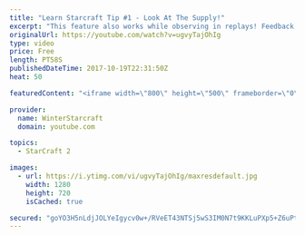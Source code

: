 ```yaml
---
title: "Learn Starcraft Tip #1 - Look At The Supply!"
excerpt: "This feature also works while observing in replays! Feedback and tip suggestions are appreciated :)"
originalUrl: https://youtube.com/watch?v=ugvyTajOhIg
type: video
price: Free
length: PT58S
publishedDateTime: 2017-10-19T22:31:50Z
heat: 50

featuredContent: "<iframe width=\"800\" height=\"500\" frameborder=\"0\" src=\"https://www.youtube.com/embed/ugvyTajOhIg\" allow=\"accelerometer; autoplay; encrypted-media; gyroscope; picture-in-picture\" allowfullscreen></iframe>"

provider:
  name: WinterStarcraft
  domain: youtube.com

topics:
  - StarCraft 2

images:
  - url: https://i.ytimg.com/vi/ugvyTajOhIg/maxresdefault.jpg
    width: 1280
    height: 720
    isCached: true

secured: "goYO3H5nLdjJOLYeIgycv0w+/RVeET43NTSj5wS3IM0N7t9KKLuPXp5+Z6uPtPfEn6PbQlqIBlBMiEy+c0aTVp79/uWYeBxiMk0WR3FVQErkpx/liwmN72AQNWFAUg9zfvA/X6XO96DnGV/7zUWGL9leNGPWEROKtxQwMsP8h7/bRjk7XX/kuwzNS80ZpNs+pzTjwE6NUYE6+O2KJD60jZVW+vL+HUi/WznEttzWPzDrhNY07MlT/8uN8EalXPLADdteJpK6hVxuvgJeAvVILEHgU3JExUPKhPZypoaYRw9qtlmb8uHFpkegJtTTDY8M6eQuG7h27RYghLgFWuAkIJVIbLHbuD5jdQbsZzrpX3mFv0eDzswhnhz0HW9ij4IB9TOqoVbKt6NRndHwz80QWeCcLQRHUSz0UVToAb8hqcs=;kMuXNZ8GArjM9/GSikDgdA=="
---
```


